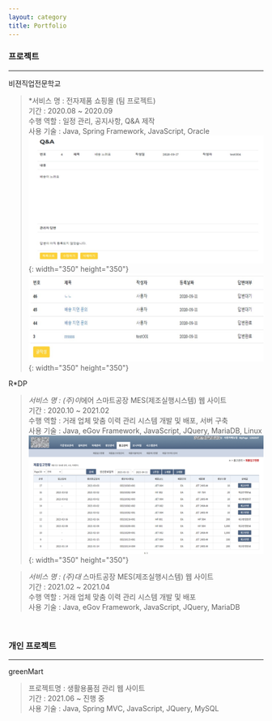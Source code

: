 ```yaml
---
layout: category
title: Portfolio
---
```


### 프로젝트
--------------

 비젼직업전문학교
  > *서비스 명 : 전자제품 쇼핑몰 (팀 프로젝트)  
  기간 : 2020.08 ~ 2020.09  
  수행 역할 : 일정 관리, 공지사항, Q&A 제작   
  사용 기술 : Java, Spring Framework, JavaScript, Oracle
  ![쇼핑몰](/assets/img/portfolio/pf02.jpg){: width="350" height="350"}
  ![쇼핑몰2](/assets/img/portfolio/pf03.jpg){: width="350" height="350"}


 R*DP  
  > *서비스 명 : (주)이*에어 스마트공장 MES(제조실행시스템) 웹 사이트  
  기간 : 2020.10 ~ 2021.02  
  수행 역할 : 거래 업체 맞춤 이력 관리 시스템 개발 및 배포, 서버 구축  
  사용 기술 : Java, eGov Framework, JavaScript, JQuery, MariaDB, Linux 
  ![이*에어](/assets/img/portfolio/pf01.png){: width="350" height="350"}

  > *서비스 명 : (주)대* 스마트공장 MES(제조실행시스템) 웹 사이트  
  기간 : 2021.02 ~ 2021.04  
  수행 역할 : 거래 업체 맞춤 이력 관리 시스템 개발 및 배포  
  사용 기술 : Java, eGov Framework, JavaScript, JQuery, MariaDB

  

<br/>

### 개인 프로젝트
--------------
 greenMart  
 > 프로젝트명 : 생활용품점 관리 웹 사이트  
 기간 : 2021.06 ~ 진행 중  
 사용 기술 : Java, Spring MVC, JavaScript, JQuery, MySQL  